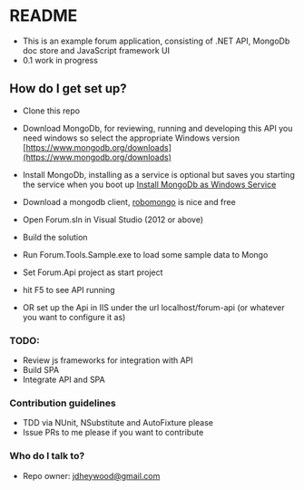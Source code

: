 # README #

* This is an example forum application, consisting of .NET API, MongoDb doc store and JavaScript framework UI
* 0.1 work in progress

## How do I get set up? ##

* Clone this repo
* Download MongoDb, for reviewing, running and developing this API you need windows so select the appropriate Windows version 
[https://www.mongodb.org/downloads](https://www.mongodb.org/downloads)
* Install MongoDb, installing as a service is optional but saves you starting the service when you boot up 
[Install MongoDb as Windows Service](http://docs.mongodb.org/manual/tutorial/install-mongodb-on-windows/#run-the-mongodb-service)
* Download a mongodb client, [robomongo](http://robomongo.org/) is nice and free

* Open Forum.sln in Visual Studio (2012 or above)
* Build the solution
* Run Forum.Tools.Sample.exe to load some sample data to Mongo
* Set Forum.Api project as start project
* hit F5 to see API running
* OR set up the Api in IIS under the url localhost/forum-api (or whatever you want to configure it as)



### TODO: ###
* Review js frameworks for integration with API
* Build SPA
* Integrate API and SPA


### Contribution guidelines ###
* TDD via NUnit, NSubstitute and AutoFixture please
* Issue PRs to me please if you want to contribute


### Who do I talk to? ###
* Repo owner: jdheywood@gmail.com